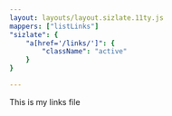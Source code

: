 ```yaml
---
layout: layouts/layout.sizlate.11ty.js
mappers: ["listLinks"]
"sizlate": {
    "a[href='/links/']": {
        "className": "active"
    }
}

---
```

This is my links file 


<nav class="links"><a href=""></a></nav>